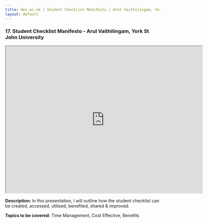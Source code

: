 ```yaml
---
title: dev.ac.uk | Student Checklist Manifesto | Arul Vaithilingam, York St John University
layout: default
---
```


### 17. Student Checklist Manifesto - Arul Vaithilingam, York St John University

<iframe src="https://drive.google.com/file/d/1DtUETXBcJZ63Pvv8XHmnzyaquOqt0aT-/preview" width="640" height="480"></iframe>

**Description:** In this presentation, I will outline how the student checklist can be created, accessed, utilised, benefited, shared & improved.

**Topics to be covered:** Time Management, Cost Effective, Benefits

